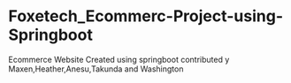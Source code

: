# Foxetech_Ecommerc-Project-using-Springboot
 Ecommerce Website Created using springboot
 contributed y Maxen,Heather,Anesu,Takunda and Washington
